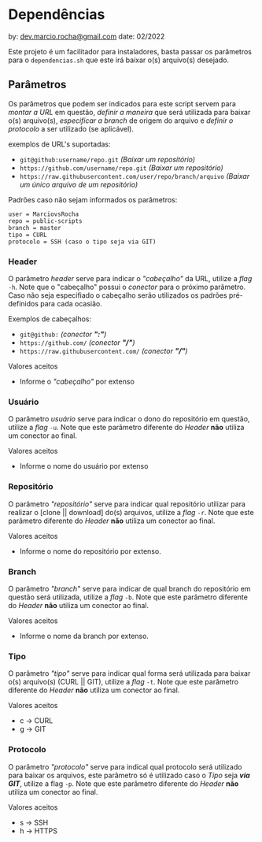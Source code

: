 # Dependências 

by: dev.marcio.rocha@gmail.com
date: 02/2022

Este projeto é um facilitador para instaladores, basta passar os parâmetros para o `dependencias.sh` que este irá baixar o(s) arquivo(s) desejado.


## Parâmetros

Os parâmetros que podem ser indicados para este script servem para *montar a URL* em questão, *definir a maneira* que será utilizada para baixar o(s) arquivo(s), *especificar a branch* de origem do arquivo e *definir o protocolo* a ser utilizado (se aplicável).

exemplos de URL's suportadas:
* `git@github:username/repo.git` *(Baixar um repositório)*
* `https://github.com/username/repo.git` *(Baixar um repositório)*
* `https://raw.githubusercontent.com/user/repo/branch/arquivo` *(Baixar um único arquivo de um repositório)*

Padrões caso não sejam informados os parâmetros:

    user = MarciovsRocha
    repo = public-scripts
    branch = master
    tipo = CURL
    protocolo = SSH (caso o tipo seja via GIT)

### Header

O parâmetro *header* serve para indicar o *"cabeçalho"* da URL, utilize a *flag* `-h`. Note que o "cabeçalho" possui o *conector* para o próximo parâmetro. Caso não seja especifiado o cabeçalho serão utilizados os padrões pré-definidos para cada ocasião.

Exemplos de cabeçalhos: 

* `git@github:` *(conector **":"**)*
* `https://github.com/` *(conector **"/"**)*
* `https://raw.githubusercontent.com/` *(conector **"/"**)*

Valores aceitos

* Informe o *"cabeçalho"* por extenso

### Usuário 

O parâmetro *usuário* serve para indicar o dono do repositório em questão, utilize a *flag* `-u`. Note que este parâmetro diferente do *Header* **não** utiliza um conector ao final.

Valores aceitos

* Informe o nome do usuário por extenso

### Repositório

O parâmetro *"repositório"* serve para indicar qual repositório utilizar para realizar o [clone || download] do(s) arquivos, utilize a *flag* `-r`. Note que este parâmetro diferente do *Header* **não** utiliza um conector ao final.

Valores aceitos

* Informe o nome do repositório por extenso.

### Branch

O parâmetro *"branch"* serve para indicar de qual branch do repositório em questão será utilizada, utilize a *flag* `-b`. Note que este parâmetro diferente do *Header* **não** utiliza um conector ao final.

Valores aceitos

* Informe o nome da branch por extenso.

### Tipo

O parâmetro *"tipo"* serve para indicar qual forma será utilizada para baixar o(s) arquivo(s) (CURL || GIT), utilize a *flag* `-t`. Note que este parâmetro diferente do *Header* **não** utiliza um conector ao final.

Valores aceitos

* c $\rightarrow$ CURL
* g $\rightarrow$ GIT

### Protocolo

O parâmetro *"protocolo"* serve para indical qual protocolo será utilizado para baixar os arquivos, este parâmetro só é utilizado caso o *Tipo* seja ***via GIT***, utilize a flag `-p`. Note que este parâmetro diferente do *Header* **não** utiliza um conector ao final.

Valores aceitos

* s $\rightarrow$ SSH
* h $\rightarrow$ HTTPS
